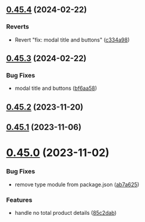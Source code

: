 ## [0.45.4](https://github.com/idbi/components/compare/v0.45.3...v0.45.4) (2024-02-22)


### Reverts

* Revert "fix: modal title and buttons" ([c334a98](https://github.com/idbi/components/commit/c334a98f5148af8b3becb9a85badfc244663767a))



## [0.45.3](https://github.com/idbi/components/compare/v0.45.2...v0.45.3) (2024-02-22)


### Bug Fixes

* modal title and buttons ([bf6aa58](https://github.com/idbi/components/commit/bf6aa5827c3ab1f1816d9faa8e5597e75d89542a))



## [0.45.2](https://github.com/idbi/components/compare/v0.45.1...v0.45.2) (2023-11-20)



## [0.45.1](https://github.com/idbi/components/compare/v0.45.0...v0.45.1) (2023-11-06)



# [0.45.0](https://github.com/idbi/components/compare/v0.44.4...v0.45.0) (2023-11-02)


### Bug Fixes

* remove type module from package.json ([ab7a625](https://github.com/idbi/components/commit/ab7a625b280036a94b8072be2d0a8802044f9d65))


### Features

* handle no total product details ([85c2dab](https://github.com/idbi/components/commit/85c2dabcfe955fe90cbb3ad98f48ff2a8c2b9c2b))



